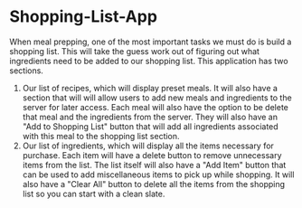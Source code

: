 # Shopping-List-App
When meal prepping, one of the most important tasks we must do is build a shopping list. This will take the guess work out of figuring out what ingredients need to be added to our shopping list. 
This application has two sections. 
1. Our list of recipes, which will display preset meals. It will also have a section that will will allow users to add new meals and ingredients to the server for later access. Each meal will also have the option to be delete that meal and the ingredients from the server. They will also have an "Add to Shopping List" button that will add all ingredients associated with this meal to the shopping list section.
2. Our list of ingredients, which will display all the items necessary for purchase. Each item will have a delete button to remove unnecessary items from the list. The list itself will also have a "Add Item" button that can be used to add miscellaneous items to pick up while shopping. It will also have a "Clear All" button to delete all the items from the shopping list so you can start with a clean slate. 